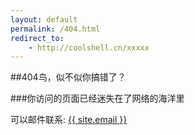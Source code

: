 ```yaml
---
layout: default 
permalink: /404.html
redirect_to:
    - http://coolshell.cn/xxxxx
---
```



##404鸟，似不似你搞错了？

###你访问的页面已经迷失在了网络的海洋里

可以邮件联系: <a href="mailto:{{ site.email }}">{{ site.email }}</a>

